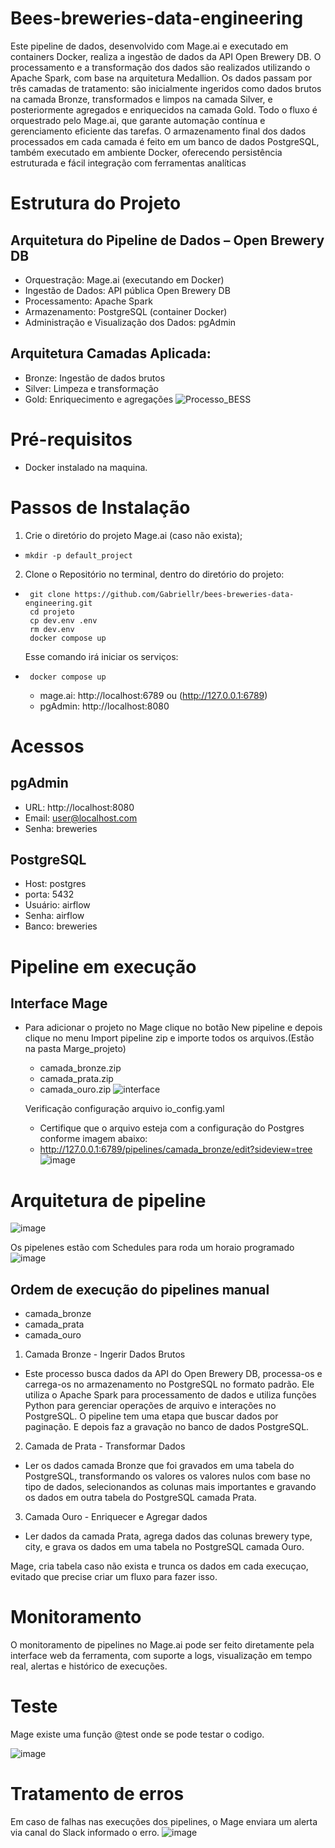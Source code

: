 # Bees-breweries-data-engineering 


   Este pipeline de dados, desenvolvido com Mage.ai e executado em containers Docker, realiza a ingestão de dados da API Open Brewery DB. O processamento e a transformação dos dados são realizados utilizando o Apache Spark, com base na arquitetura Medallion. Os dados passam por três camadas de tratamento: são inicialmente ingeridos como dados brutos na camada Bronze, transformados e limpos na camada Silver, e posteriormente agregados e enriquecidos na camada Gold. Todo o fluxo é orquestrado pelo Mage.ai, que garante automação contínua e gerenciamento eficiente das tarefas. O armazenamento final dos dados processados em cada camada é feito em um banco de dados PostgreSQL, também executado em ambiente Docker, oferecendo persistência estruturada e fácil integração com ferramentas analíticas


  # Estrutura do Projeto
  
 ## Arquitetura do Pipeline de Dados – Open Brewery DB
 
-    Orquestração: Mage.ai (executando em Docker)
-    Ingestão de Dados: API pública Open Brewery DB
-    Processamento: Apache Spark
-    Armazenamento: PostgreSQL (container Docker)
-    Administração e Visualização dos Dados: pgAdmin
  
##  Arquitetura Camadas Aplicada:
  
-    Bronze: Ingestão de dados brutos
-    Silver: Limpeza e transformação
-    Gold: Enriquecimento e agregações
![Processo_BESS](https://github.com/user-attachments/assets/1ed9b55c-bc5f-433b-92d9-017c09ed9ff0)


#  Pré-requisitos
-   Docker instalado na maquina.

# Passos de Instalação
1.  Crie o diretório do projeto Mage.ai (caso não exista);
-     mkdir -p default_project
  
2.  Clone o Repositório
    no terminal, dentro do diretório do projeto:
 -      git clone https://github.com/Gabriellr/bees-breweries-data-engineering.git
        cd projeto
        cp dev.env .env
        rm dev.env
        docker compose up
    Esse comando irá iniciar os serviços:
-      docker compose up
    
  - mage.ai: http://localhost:6789 ou (http://127.0.0.1:6789)
  - pgAdmin: http://localhost:8080

#    Acessos
  ## pgAdmin
  - URL: http://localhost:8080
  - Email: user@localhost.com
  - Senha: breweries
## PostgreSQL
 - Host: postgres
 - porta: 5432
 - Usuário: airflow
 - Senha: airflow
 - Banco: breweries

#   Pipeline em execução
   ## Interface Mage
- Para adicionar o projeto no Mage clique no botão New pipeline e depois clique no menu Import pipeline zip e importe todos os arquivos.(Estão na pasta Marge_projeto)
  - camada_bronze.zip
  - camada_prata.zip
  - camada_ouro.zip
  ![interface](https://github.com/user-attachments/assets/583aa670-e29d-46c6-9041-8f05cca499b0)

  Verificação configuração arquivo io_config.yaml
     - Certifique que o arquivo esteja com a configuração do  Postgres conforme imagem abaixo:
     - http://127.0.0.1:6789/pipelines/camada_bronze/edit?sideview=tree
       ![image](https://github.com/user-attachments/assets/cd65777f-21d2-41cb-85e6-8f7dcdd49a56)

#   Arquitetura de pipeline   
![image](https://github.com/user-attachments/assets/f431cb22-23b3-42be-aba9-6e705dd9e603)

 Os pipelenes estão com Schedules para roda um horaio programado
![image](https://github.com/user-attachments/assets/55435427-d604-4c48-9572-ec7777b74b3b)

## Ordem de execução do pipelines manual
  - camada_bronze
  - camada_prata
  - camada_ouro

1. Camada Bronze - Ingerir Dados Brutos
 - Este processo busca dados da API do Open Brewery DB, processa-os e carrega-os no armazenamento no PostgreSQL no formato padrão. Ele utiliza o Apache Spark para processamento de dados e utiliza funções Python para gerenciar operações de arquivo e interações no PostgreSQL. O pipeline tem uma etapa que buscar dados por paginação. E depois faz a gravação no banco de dados PostgreSQL.

2. Camada de Prata - Transformar Dados
  - Ler os dados camada Bronze que foi gravados em uma tabela do PostgreSQL, transformando os valores os valores nulos com base no tipo de dados, selecionandos as colunas mais importantes e gravando os dados em outra tabela do PostgreSQL camada Prata.
   
3. Camada Ouro - Enriquecer e Agregar dados
  - Ler dados da camada Prata, agrega dados das colunas brewery type, city, e grava os dados em uma tabela no PostgreSQL camada Ouro.
    
Mage, cria tabela caso não exista e trunca os dados em cada execuçao, evitado que precise criar um fluxo para fazer isso.
    

# Monitoramento
 O monitoramento de pipelines no Mage.ai pode ser feito diretamente pela interface web da ferramenta, com suporte a logs, visualização em tempo real, alertas e histórico de execuções. 
 

# Teste
  Mage existe uma função @test onde se pode testar o codigo.
  
  ![image](https://github.com/user-attachments/assets/4975f93e-0789-4821-aeff-81592bd75dfa)
  
# Tratamento de erros
  Em caso de falhas nas execuções dos pipelines, o Mage enviara um alerta via canal do Slack informado o erro.
![image](https://github.com/user-attachments/assets/770daae1-2031-4d02-9bbc-bb792e2bd5de)




